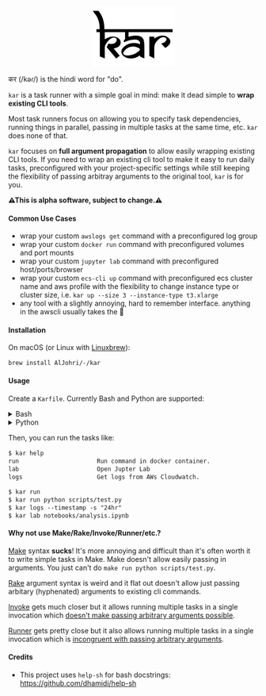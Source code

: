 <p align="center">
  <img src="./logo.png" alt="kar">
</p>

कर (/kəɾ/) is the hindi word for "do".

`kar` is a task runner with a simple goal in mind: make it dead simple to **wrap existing CLI tools**.

Most task runners focus on allowing you to specify task dependencies, running things in parallel, passing in multiple tasks at the same time, etc. `kar` does none of that.

`kar` focuses on **full argument propagation** to allow easily wrapping existing CLI tools. If you need to wrap an existing cli tool to make it easy to run daily tasks, preconfigured with your project-specific settings while still keeping the flexibility of passing arbitray arguments to the original tool, `kar` is for you.

**⚠This is alpha software, subject to change.⚠**

#### Common Use Cases

- wrap your custom `awslogs get` command with a preconfigured log group
- wrap your custom `docker run` command with preconfigured volumes and port mounts
- wrap your custom `jupyter lab` command with preconfigured host/ports/browser
- wrap your custom `ecs-cli up` command with preconfigured ecs cluster name and aws profile with the flexibility to change instance type or cluster size, i.e. `kar up --size 3 --instance-type t3.xlarge`
- any tool with a slightly annoying, hard to remember interface. anything in the awscli usually takes the 🍰

#### Installation

On macOS (or Linux with [Linuxbrew](https://docs.brew.sh/Homebrew-on-Linux)):

```
brew install AlJohri/-/kar
```

<!--

On Linux:

```
wget -P /usr/local/bin https://raw.githubusercontent.com/AlJohri/kar/master/kar
wget -P /usr/local/bin https://raw.githubusercontent.com/AlJohri/kar/master/help.sh
```

_The linux install will be improved later into a snap package or installer script._

-->

#### Usage

Create a `Karfile`. Currently Bash and Python are supported:

<details>
	<summary>Bash</summary>

Any function starting with `task-` is a task. Annotate your tasks with the comments as shown below to get a nice interface when you run `kar help`.

```bash
#!/usr/bin/env bash

PROJECT=this-is-my-unique-project-name
AWS_PROFILE=mycompany

#@run
#+Run command in docker container.
task-run() {
    docker run -v "$(pwd)" -e AWS_PROFILE=$AWS_PROFILE $@
}

#@logs
#+Get logs from AWs Cloudwatch.
task-logs() {
    awslogs get /aws/lambda/$PROJECT --no-group $@
}

#@lab
#+Open Jupter Lab
task-lab() {
    docker run -v "$(pwd)" -e AWS_PROFILE=$AWS_PROFILE \
        python -m jupyter lab \
            --NotebookApp.token='' --ip=0.0.0.0 --port 8888 \
            --allow-root --no-browser 1>/dev/null $@
}
```

</details>

<details>
	<summary>Python</summary>

Any function decorated with `@task` is a task. Annotate your tasks with the docstrings as shown below to get a nice interface when you run `kar help`.

```python
#!/usr/bin/env python


@task
def run(raw):
    """
    Run command in docker container.
    """
    shell(f"docker run -it ubuntu {raw}")


@task(split=True)
def ec2(instance_name, vpc_tag):
    """
    Run command in docker container.
    """
    print(f"Starting EC2 instance in {vpc_tag} VPC with name: {instance_name}")


@task(name="list")
def list_():
    """
    List files in current directory.
    """
    shell(f"ls -lha")


@task(parse=True)
def cleandb(*, prod=False):
    """
    List files in current directory.
    """
    db = "local"
    if prod and input("Are you sure you want to do this? [y/n]") != "y":
        exit(1)
        db = "prod"
    print(f"Cleaning {db} database...")
```

</details>

Then, you can run the tasks like:

```
$ kar help
run                      Run command in docker container.
lab                      Open Jupter Lab
logs                     Get logs from AWs Cloudwatch.
```

```
$ kar run
$ kar run python scripts/test.py
$ kar logs --timestamp -s "24hr"
$ kar lab notebooks/analysis.ipynb
```

#### Why not use Make/Rake/Invoke/Runner/etc.?

[Make](https://www.gnu.org/software/make/) syntax **sucks**! It's more annoying and difficult than it's often worth it to write simple tasks in Make. Make doesn't allow easily passing in arguments. You just can't do `make run python scripts/test.py`.

[Rake](https://github.com/ruby/rake) argument syntax is weird and it flat out doesn't allow just passing arbitary (hyphenated) arguments to existing cli commands.

[Invoke](https://github.com/pyinvoke/invoke/) gets much closer but it allows running multiple tasks in a single invocation which [doesn't make passing arbitrary arguments possible](https://github.com/pyinvoke/invoke/issues/693).

[Runner](https://github.com/stylemistake/runner) gets pretty close but it also allows running multiple tasks in a single invocation which is [incongruent with passing arbitrary arguments](https://github.com/stylemistake/runner/issues/37).

<!--
[NPM Scripts](https://docs.npmjs.com/misc/scripts) requries node and ...
[Gulp](https://gulpjs.com/) requires node and ...
[Grunt](https://gruntjs.com/) requires node and ...
-->

#### Credits

- This project uses `help-sh` for bash docstrings: https://github.com/dhamidi/help-sh
